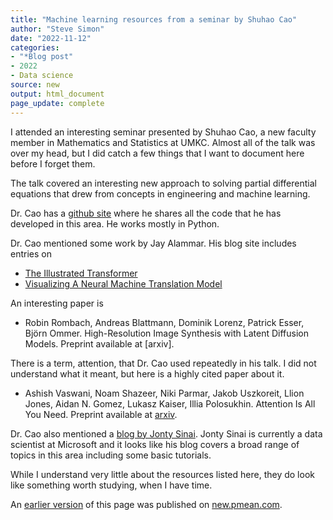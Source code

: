 ```yaml
---
title: "Machine learning resources from a seminar by Shuhao Cao"
author: "Steve Simon"
date: "2022-11-12"
categories: 
- "*Blog post"
- 2022
- Data science
source: new
output: html_document
page_update: complete
---
```


I attended an interesting seminar presented by Shuhao Cao, a new faculty member in Mathematics and Statistics at UMKC. Almost all of the talk was over my head, but I did catch a few things that I want to document here before I forget them.

The talk covered an interesting new approach to solving partial differential equations that drew from concepts in engineering and machine learning.

Dr. Cao has a [github site][cao1] where he shares all the code that he has developed in this area. He works mostly in Python.

[cao1]: https://github.com/scaomath

Dr. Cao mentioned some work by Jay Alammar. His blog site includes entries on

+ [The Illustrated Transformer][ala1]
+ [Visualizing A Neural Machine Translation Model][ala2]

[ala1]: https://jalammar.github.io/illustrated-transformer/
[ala2]: https://jalammar.github.io/visualizing-neural-machine-translation-mechanics-of-seq2seq-models-with-attention/

An interesting paper is

+ Robin Rombach, Andreas Blattmann, Dominik Lorenz, Patrick Esser, Björn Ommer.  High-Resolution Image Synthesis with Latent Diffusion Models. Preprint available at [arxiv].

[rom1]: https://arxiv.org/abs/2112.10752

There is a term, attention, that Dr. Cao used repeatedly in his talk. I did not understand what it meant, but here is a highly cited paper about it.

+ Ashish Vaswani, Noam Shazeer, Niki Parmar, Jakob Uszkoreit, Llion Jones, Aidan N. Gomez, Lukasz Kaiser, Illia Polosukhin. Attention Is All You Need. Preprint available at [arxiv][vas1].

[vas1]: https://arxiv.org/abs/1706.03762

Dr. Cao also mentioned a [blog by Jonty Sinai][sin1]. Jonty Sinai is currently a data scientist at Microsoft and it looks like his blog covers a broad range of topics in this area including some basic tutorials.

[sin1]: https://jontysinai.github.io/

While I understand very little about the resources listed here, they do look like something worth studying, when I have time.

An [earlier version][sim2] of this page was published on [new.pmean.com][sim1].

[sim1]: http://new.pmean.com
[sim2]: http://new.pmean.com/machine-learning-resources-cao/
